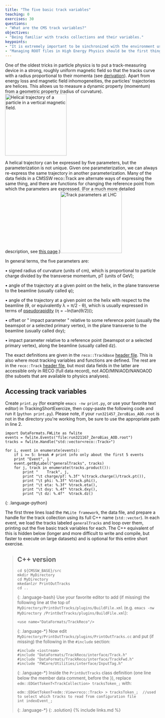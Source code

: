```yaml
---
title: "The five basic track variables"
teaching: 0
exercises: 30
questions:
- "What are the CMS track variables?"
objectives:
- "Being familiar with tracks collections and their variables."
keypoints:
- "It is extremely important to be sinchronized with the environment used to start working as a team!"
- "Managing ROOT files in High Energy Physics should be the first thing to be familiar with."
---
```

One of the oldest tricks in particle physics is to put a track-measuring device in a strong, roughly uniform magnetic field so that the tracks curve with a radius proportional to their momenta (see [derivation](http://en.wikipedia.org/wiki/Gyroradius#Relativistic_case)). Apart from energy loss and magnetic field inhomogeneities, the particles' trajectories are helices. This allows us to measure a dynamic property (momentum) from a geometric property (radius of curvature).<a href="http://upload.wikimedia.org/wikipedia/commons/thumb/2/29/Helix.svg/410px-Helix.svg.png"><img src = "http://upload.wikimedia.org/wikipedia/commons/thumb/2/29/Helix.svg/410px-Helix.svg.png" alt="Helical trajectory of a particle in a vertical magnetic field." width ="200"></a>

A helical trajectory can be expressed by five parameters, but the parameterization is not unique. Given one parameterization, we can always re-express the same trajectory in another parameterization. Many of the data fields in a CMSSW reco::Track are alternate ways of expressing the same thing, and there are functions for changing the reference point from which the parameters are expressed. (For a much more detailed description, see [this page](http://www-jlc.kek.jp/subg/offl/lib/docs/helix_manip/node3.html#SECTION00210000000000000000).)<a href="https://www.lhc-closer.es/webapp/files/1435504163_ad6fd1cc4163a3a2d3c54388c80c45ba.jpg"><img src = "https://www.lhc-closer.es/webapp/files/1435504163_ad6fd1cc4163a3a2d3c54388c80c45ba.jpg" alt="Track parameters at LHC" width ="200"/></a>

In general terms, the five parameters are:

•	signed radius of curvature (units of cm), which is proportional to particle charge divided by the transverse momentum, pT (units of GeV);

•	angle of the trajectory at a given point on the helix, in the plane transverse to the beamline (usually called φ);

•	angle of the trajectory at a given point on the helix with respect to the beamline (θ, or equivalently λ = π/2 - θ), which is usually expressed in terms of [pseudorapidity](https://en.wikipedia.org/wiki/Pseudorapidity) (η = −ln(tan(θ/2)));

•	offset or " impact parameter " relative to some reference point (usually the beamspot or a selected primary vertex), in the plane transverse to the beamline (usually called dxy);

•	impact parameter relative to a reference point (beamspot or a selected primary vertex), along the beamline (usually called dz).

The exact definitions are given in the `reco::TrackBase` [header file](https://github.com/cms-sw/cmssw/blob/CMSSW_10_2_7/DataFormats/TrackReco/interface/TrackBase.h). This is also where most tracking variables and functions are defined. The rest are in the `reco::Track` [header file](https://github.com/cms-sw/cmssw/blob/CMSSW_10_2_7/DataFormats/TrackReco/interface/TrackBase.h), but most data fields in the latter are accessible only in RECO (full data record), not AOD/MINIAOD/NANOAOD (the subsets that are available to physics analyses).

## Accessing track variables

Create `print.py` (for example `emacs -nw print.py`, or use your favorite text editor) in TrackingShortExercize, then copy-paste the following code and run it (`python print.py`). Please note, if your `run321457_ZeroBias_AOD.root` is not in the directory you're working from, be sure to use the appropriate path in line 2.
~~~
import DataFormats.FWLite as fwlite
events = fwlite.Events("file:run321167_ZeroBias_AOD.root")
tracks = fwlite.Handle("std::vector<reco::Track>")

for i, event in enumerate(events):
    if i >= 5: break # print info only about the first 5 events
    print "Event", i
    event.getByLabel("generalTracks", tracks)
    for j, track in enumerate(tracks.product()):
        print "    Track", j,
        print "\t charge/pT: %.3f" %(track.charge()/track.pt()),
        print "\t phi: %.3f" %track.phi(),
        print "\t eta: %.3f" %track.eta(),
        print "\t dxy: %.4f" %track.dxy(),
        print "\t dz: %.4f"  %track.dz()

~~~
{: .language-python}

The first three lines load the `FWLite framework`, the data file, and prepare a handle for the track collection using its full C++ name (`std::vector`). In each event, we load the tracks labeled `generalTracks` and loop over them, printing out the five basic track variables for each. The C++ equivalent of this is hidden below (longer and more difficult to write and compile, but faster to execute on large datasets) and is optional for this entire short exercise.

> ## C++ version
> ~~~
> cd ${CMSSW_BASE}/src
> mkdir MyDirectory
> cd MyDirectory
> mkedanlzr PrintOutTracks
> cd ..
> ~~~
> {: .language-bash}
> Use your favorite editor to add (if missing) the following line at the top of `MyDirectory/PrintOutTracks/plugins/BuildFile.xml`
> (e.g. `emacs -nw MyDirectory /PrintOutTracks/plugins/BuildFile.xml`):
> ~~~
> <use name="DataFormats/TrackReco"/>
> ~~~
> {: .language-*}
> Now edit `MyDirectory/PrintOutTracks/plugins/PrintOutTracks.cc` and put (if missing) the following in the `#include` section:
> ~~~
> #include <iostream>
> #include "DataFormats/TrackReco/interface/Track.h"
> #include "DataFormats/TrackReco/interface/TrackFwd.h"
> #include "FWCore/Utilities/interface/InputTag.h"
> ~~~
> {: .language-*}
> Inside the `PrintOutTracks` class definition (one line below the member data comment, before the }), replace `edm::EDGetTokenT<TrackCollection> tracksToken_;` with:
> ~~~
> edm::EDGetTokenT<edm::View<reco::Track> > tracksToken_;  //used to select which tracks to read from configuration file
> int indexEvent_;
> ~~~
> {: .language-*}
{: .solution}
{% include links.md %}

